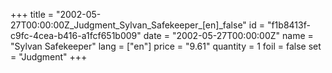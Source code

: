+++
title = "2002-05-27T00:00:00Z_Judgment_Sylvan_Safekeeper_[en]_false"
id = "f1b8413f-c9fc-4cea-b416-a1fcf651b009"
date = "2002-05-27T00:00:00Z"
name = "Sylvan Safekeeper"
lang = ["en"]
price = "9.61"
quantity = 1
foil = false
set = "Judgment"
+++
